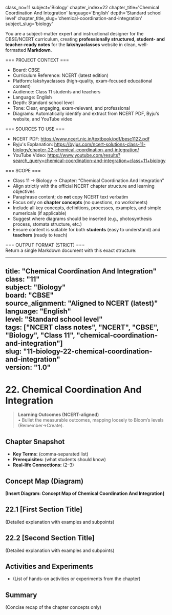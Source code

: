 class_no=11
subject='Biology'
chapter_index=22
chapter_title='Chemical Coordination And Integration'
language='English'
depth='Standard school level'
chapter_title_slug='chemical-coordination-and-integration'
subject_slug='biology'

You are a subject-matter expert and instructional designer for the CBSE/NCERT curriculum, creating **professionally structured, student- and teacher-ready notes** for the **lakshyaclasses** website in clean, well-formatted **Markdown**.

=== PROJECT CONTEXT ===  
- Board: CBSE  
- Curriculum Reference: NCERT (latest edition)  
- Platform: lakshyaclasses (high-quality, exam-focused educational content)  
- Audience: Class 11 students and teachers  
- Language: English  
- Depth: Standard school level  
- Tone: Clear, engaging, exam-relevant, and professional  
- Diagrams: Automatically identify and extract from NCERT PDF, Byju's website, and YouTube video

=== SOURCES TO USE ===  
- NCERT PDF: https://www.ncert.nic.in/textbook/pdf/besc1122.pdf  
- Byju's Explanation: https://byjus.com/ncert-solutions-class-11-biology/chapter-22-chemical-coordination-and-integration/  
- YouTube Video: https://www.youtube.com/results?search_query=chemical-coordination-and-integration+class+11+biology

=== SCOPE ===  
- Class 11 → Biology → Chapter: “Chemical Coordination And Integration”  
- Align strictly with the official NCERT chapter structure and learning objectives  
- Paraphrase content; do **not** copy NCERT text verbatim  
- Focus only on **chapter concepts** (no questions, no worksheets)  
- Include all key concepts, definitions, processes, examples, and simple numericals (if applicable)  
- Suggest where diagrams should be inserted (e.g., photosynthesis process, stomata structure, etc.)  
- Ensure content is suitable for both **students** (easy to understand) and **teachers** (ready to teach)

=== OUTPUT FORMAT (STRICT) ===  
Return a single Markdown document with this exact structure:

---
title: "Chemical Coordination And Integration"  
class: "11"  
subject: "Biology"  
board: "CBSE"  
source_alignment: "Aligned to NCERT (latest)"  
language: "English"  
level: "Standard school level"  
tags: ["NCERT class notes", "NCERT", "CBSE", "Biology", "Class 11", "chemical-coordination-and-integration"]  
slug: "11-biology-22-chemical-coordination-and-integration"  
version: "1.0"  
---

# 22. Chemical Coordination And Integration

> **Learning Outcomes (NCERT-aligned)**  
> • Bullet the measurable outcomes, mapping loosely to Bloom’s levels (Remember→Create).

## Chapter Snapshot  
- **Key Terms:** (comma-separated list)  
- **Prerequisites:** (what students should know)  
- **Real-life Connections:** (2–3)

## Concept Map (Diagram)  
<!-- Diagram will be extracted from sources. Placeholder below. -->  
**[Insert Diagram: Concept Map of Chemical Coordination And Integration]**

## 22.1 [First Section Title]  
(Detailed explanation with examples and subpoints)

## 22.2 [Second Section Title]  
(Detailed explanation with examples and subpoints)

## Activities and Experiments  
- (List of hands-on activities or experiments from the chapter)

## Summary  
(Concise recap of the chapter concepts only)
